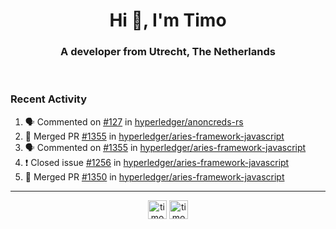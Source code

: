 <h1 align="center">Hi 👋, I'm Timo</h1>
<h3 align="center">A developer from Utrecht, The Netherlands</h3>
<br/>
<!-- https://github.com/rahuldkjain/github-profile-readme-generator --!>

<!--  <p align="left"><img src="https://github-readme-stats.vercel.app/api?username=timoglastra&show_icons=true&count_private=true&" alt="timoglastra" /></p> --!>

<!--
Github language stats
<p align="left"><img src="https://github-readme-stats.vercel.app/api/top-langs/?username=timoglastra&layout=compact" alt="timoglastra" /><p>
-->

<!-- Codestats language stats -->
<!-- <p align="left"><img src="https://codestats-readme.vercel.app/api/top-langs/?username=timoglastra&layout=compact&language_count=12" alt="timoglastra" /><p>    --!>
  
<h3>Recent Activity</h3>

<!--START_SECTION:activity-->
1. 🗣 Commented on [#127](https://github.com/hyperledger/anoncreds-rs/issues/127) in [hyperledger/anoncreds-rs](https://github.com/hyperledger/anoncreds-rs)
2. 🎉 Merged PR [#1355](https://github.com/hyperledger/aries-framework-javascript/pull/1355) in [hyperledger/aries-framework-javascript](https://github.com/hyperledger/aries-framework-javascript)
3. 🗣 Commented on [#1355](https://github.com/hyperledger/aries-framework-javascript/issues/1355) in [hyperledger/aries-framework-javascript](https://github.com/hyperledger/aries-framework-javascript)
4. ❗️ Closed issue [#1256](https://github.com/hyperledger/aries-framework-javascript/issues/1256) in [hyperledger/aries-framework-javascript](https://github.com/hyperledger/aries-framework-javascript)
5. 🎉 Merged PR [#1350](https://github.com/hyperledger/aries-framework-javascript/pull/1350) in [hyperledger/aries-framework-javascript](https://github.com/hyperledger/aries-framework-javascript)
<!--END_SECTION:activity-->

---

<p align="center">
<a href="https://twitter.com/timoglastra" target="blank"><img align="center" src="https://cdn.jsdelivr.net/npm/simple-icons@3.0.1/icons/twitter.svg" alt="timoglastra" height="30" width="30" /></a>
<a href="https://linkedin.com/in/timoglastra" target="blank"><img align="center" src="https://cdn.jsdelivr.net/npm/simple-icons@3.0.1/icons/linkedin.svg" alt="timoglastra" height="30" width="30" /></a>
</p>



